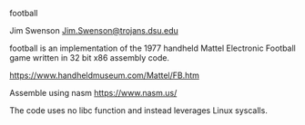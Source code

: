 football

Jim Swenson
Jim.Swenson@trojans.dsu.edu

football is an implementation of the 1977 handheld Mattel Electronic Football game written in 32 bit x86 assembly code.

https://www.handheldmuseum.com/Mattel/FB.htm

Assemble using nasm https://www.nasm.us/

The code uses no libc function and instead leverages Linux syscalls.
